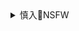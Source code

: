 <details><summary>慎入🔞NSFW</summary>

Not Safe For Work
![](https://upload.wikimedia.org/wikipedia/commons/thumb/d/d3/Biohazard_Symbol_Specification.png/210px-Biohazard_Symbol_Specification.png)

<details><summary><b>风险自理Use At Your Own Risk🈲</summary>

よむ
`EWkLEbjU4AAV0vt (1287×1800)`<br>
![](https://pbs.twimg.com/media/EWkLEbjU4AAV0vt?format=jpg&name=orig)

`EWAH4ReVcAAEpuJ (1272×1780)`<br>
![](https://pbs.twimg.com/media/EWAH4ReVcAAEpuJ?format=jpg&name=orig)

`EV4Bd70UwAEcaPS (4096×4096)`<br>
![](https://pbs.twimg.com/media/EV4Bd70UwAEcaPS?format=jpg&name=orig)

`EV4Be5bUMAImcIn (4096×4096)`<br>
![](https://pbs.twimg.com/media/EV4Be5bUMAImcIn?format=jpg&name=orig)

`EV3KPSzUYAA9fYH (1287×1800)`<br>
![](https://pbs.twimg.com/media/EV3KPSzUYAA9fYH?format=jpg&name=orig)

郁(IKU)
`EWWVLPuUEAAV1Wa (1472×1051)`<br>
![](https://pbs.twimg.com/media/EWWVLPuUEAAV1Wa?format=jpg&name=orig)

`EV3KPSzUYAA9fYH (1287×1800)`<br>
![](https://pbs.twimg.com/media/EV3KPSzUYAA9fYH?format=jpg&name=orig)

JP06
`EWiKchtUMAAz_XX (1054×1600)`<br>
![](https://pbs.twimg.com/media/EWiKchtUMAAz_XX?format=jpg&name=orig)

ばっかんき
`EWh4JDOUEAYkbZN (1101×2000)`<br>
![](https://pbs.twimg.com/media/EWh4JDOUEAYkbZN?format=jpg&name=orig)

`EWgL3nsUwAEojnP (616×1000)`<br>
![](https://pbs.twimg.com/media/EWgL3nsUwAEojnP?format=jpg&name=orig)

す
`EWX-4quUcAAB_D9 (2368×3541)`<br>
![](https://pbs.twimg.com/media/EWX-4quUcAAB_D9?format=jpg&name=orig)

`EWX-6Y5UMAIr6kd (2508×3541)`<br>
![](https://pbs.twimg.com/media/EWX-6Y5UMAIr6kd?format=jpg&name=orig)

</details>
</details>
